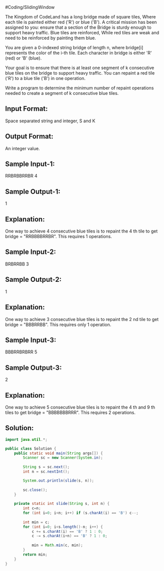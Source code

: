 #Coding/SlidingWindow  

The Kingdom of CodeLand has a long bridge made of square tiles, 
Where each tile is painted either red ('R') or blue ('B'). 
A critical mission has been assigned to you: ensure that a section of the 
Bridge is sturdy enough to support heavy traffic. Blue tiles are reinforced,
While red tiles are weak and need to be reinforced by painting them blue.

You are given a 0-indexed string bridge of length n, where bridge[i] represents the color of the i-th tile. Each character in bridge is either 'R' (red) or 'B' (blue).

Your goal is to ensure that there is at least one segment of k consecutive blue tiles on the bridge to support heavy traffic. You can repaint a red tile ('R') to a blue tile ('B') in one operation.

Write a program to determine the minimum number of repaint operations needed to create a segment of k consecutive blue tiles.

Input Format:
---------------
Space separated string and integer, S and K

Output Format:
-----------------
An integer value.


Sample Input-1:
------------------
RRBRBBRRBR 4

Sample Output-1:
--------------------
1

Explanation:
-------------
One way to achieve 4 consecutive blue tiles is to repaint the 4 th tile to get bridge = "RRBBBBRRBR".
This requires 1 operations.

Sample Input-2:
------------------
BRBRRBB 3

Sample Output-2:
--------------------
1

Explanation:
--------------
One way to achieve 3 consecutive blue tiles is to repaint the 2 nd tile to get bridge = "BBBRRBB".
This requires only 1 operation.

Sample Input-3:
------------------
BBBRRBRBRR 5

Sample Output-3:
--------------------
2

Explanation:
--------------
One way to achieve 5 consecutive blue tiles is to repaint the 4 th and 9 th tiles to get bridge = "BBBBBBBRRR".
This requires 2 operations.


## Solution:

```java
import java.util.*;

public class Solution {
    public static void main(String args[]) {
        Scanner sc = new Scanner(System.in);
        
        String s = sc.next();
        int n = sc.nextInt();

        System.out.println(slide(s, n));
        
        sc.close();
    }
    
    private static int slide(String s, int n) {
        int c=n;
        for (int i=0; i<n; i++) if (s.charAt(i) == 'B') c--;
        
        int min = c;
        for (int i=0; i<s.length()-n; i++) {
            c += s.charAt(i) == 'B' ? 1 : 0;
            c -= s.charAt(i+n) == 'B' ? 1 : 0;
            
            min = Math.min(c, min);
        }
        return min;
    }
}
```
